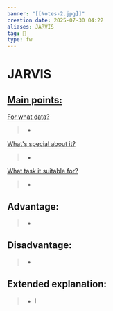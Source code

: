 ```yaml
---
banner: "[[Notes-2.jpg]]"
creation date: 2025-07-30 04:22
aliases: JARVIS
tag: 🤖
type: fw
---
```

# JARVIS


## <u>Main points:</u>
<u>For what data?</u>
> -
<u>What's special about it?</u>
> -
<u>What task it suitable for?</u>
> -

## Advantage:
> - 

## Disadvantage:
> - 

## Extended explanation:
> - l


